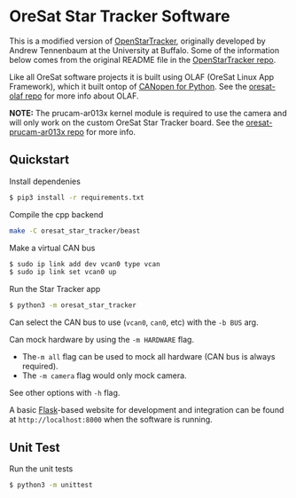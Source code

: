 # OreSat Star Tracker Software

This is a modified version of [OpenStarTracker], originally developed by
Andrew Tennenbaum at the University at Buffalo. Some of the information
below comes from the original README file in the [OpenStarTracker repo].

Like all OreSat software projects it is built using OLAF (OreSat Linux App
Framework), which it built ontop of [CANopen for Python]. See the
[oresat-olaf repo] for more info about OLAF.

**NOTE:** The prucam-ar013x kernel module is required to use the camera and
will only work on the custom OreSat Star Tracker board. See the
[oresat-prucam-ar013x repo] for more info.

## Quickstart

Install dependenies

```bash
$ pip3 install -r requirements.txt
```

Compile the cpp backend

```bash
make -C oresat_star_tracker/beast
```

Make a virtual CAN bus

```bash
$ sudo ip link add dev vcan0 type vcan
$ sudo ip link set vcan0 up
```

Run the Star Tracker app

```bash
$ python3 -m oresat_star_tracker
```

Can select the CAN bus to use (`vcan0`, `can0`, etc) with the `-b BUS` arg.

Can mock hardware by using the `-m HARDWARE` flag.

- The`-m all` flag can be used to mock all hardware (CAN bus is always
required).
- The `-m camera` flag would only mock camera.

See other options with `-h` flag.

A basic [Flask]-based website for development and integration can be found at
`http://localhost:8000` when the software is running.

## Unit Test

Run the unit tests

```bash
$ python3 -m unittest
```

[OpenStarTracker]: https://openstartracker.org
[OpenStarTracker repo]: https://github.com/UBNanosatLab/openstartracker
[Flask]: https://flask.palletsprojects.com/en/latest/
[oresat-olaf repo]: https://github.com/oresat/oresat-olaf
[CANopen for Python]: https://github.com/christiansandberg/canopen
[oresat-prucam-ar013x repo]: https://github.com/oresat/oresat-prucam-ar013x
